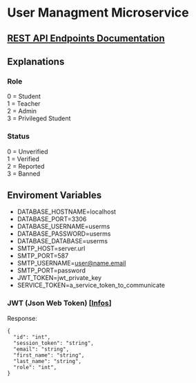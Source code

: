 # User Managment Microservice
## [REST API Endpoints Documentation](https://editor.swagger.io/?url=https://raw.githubusercontent.com/E-Edu/draft-documents/master/swagger/user.yaml)
## Explanations 
### Role
0 = Student\
1 = Teacher\
2 = Admin\
3 = Privileged Student
### Status
0 = Unverified\
1 = Verified\
2 = Reported\
3 = Banned
## Enviroment Variables
- DATABASE_HOSTNAME=localhost
- DATABASE_PORT=3306
- DATABASE_USERNAME=userms
- DATABASE_PASSWORD=userms
- DATABASE_DATABASE=userms
- SMTP_HOST=server.url
- SMTP_PORT=587
- SMTP_USERNAME=user@name.email
- SMTP_PORT=password
- JWT_TOKEN=jwt_private_key
- SERVICE_TOKEN=a_service_token_to_communicate

### JWT (Json Web Token) [[Infos](https://jwt.io)]
Response:
```jsonc
{
  "id": "int",
  "session_token": "string",
  "email": "string",
  "first_name": "string",
  "last_name": "string",
  "role": "int",
}
```